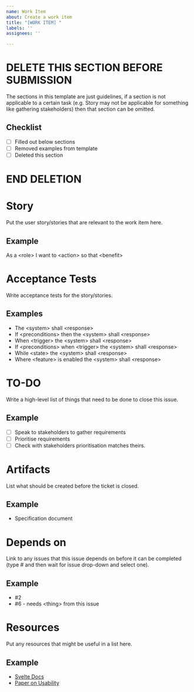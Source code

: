 ```yaml
---
name: Work Item
about: Create a work item
title: "[WORK ITEM] "
labels: ''
assignees: ''

---
```


# DELETE THIS SECTION BEFORE SUBMISSION
The sections in this template are just guidelines, if a section is not applicable to a certain task (e.g. Story may not be applicable for something like gathering stakeholders) then that section can be omitted.
## Checklist
- [ ] Filled out below sections
- [ ] Removed examples from template
- [ ] Deleted this section
# END DELETION

# Story
Put the user story/stories that are relevant to the work item here.

## Example
As a \<role> I want to \<action> so that \<benefit>

# Acceptance Tests
Write acceptance tests for the story/stories.

## Examples
- The \<system> shall \<response>
- If \<preconditions> then the \<system> shall \<response>
- When \<trigger> the \<system> shall \<response>
- If \<preconditions> when \<trigger> the \<system> shall \<response>
- While \<state> the \<system> shall \<response>
- Where \<feature> is enabled the \<system> shall \<response>

# TO-DO
Write a high-level list of things that need to be done to close this issue.

## Example
- [ ] Speak to stakeholders to gather requirements
- [ ] Prioritise requirements
- [ ] Check with stakeholders prioritisation matches theirs.

# Artifacts
List what should be created before the ticket is closed.

## Example
- Specification document

# Depends on
Link to any issues that this issue depends on before it can be completed (type # and then wait for issue drop-down and select one).

## Example
- #2
- #6 - needs \<thing> from this issue

# Resources
Put any resources that might be useful in a list here.

## Example
- [Svelte Docs](https://svelte.dev/docs/svelte/overview)
- [Paper on Usability](https://example.com/)
